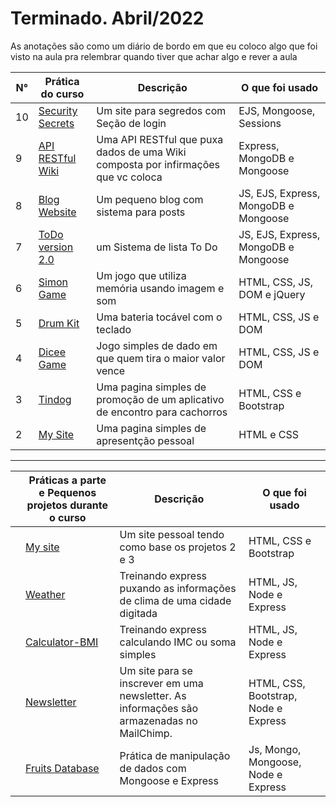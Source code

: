 # Terminado. Abril/2022

As anotações são como um diário de bordo em que eu coloco algo que foi visto na aula pra relembrar quando tiver que achar algo e rever a aula

| N°  | Prática  do curso                                                                                | Descrição                                                 | O que foi usado                         |
|---|------------------------------------------------------------------------------------------|-----------------------------------------------------------|------------------------------------|
|  10 | [Security Secrets](https://github.com/JefteMartins/SecretsSite)                         |Um site para segredos com Seção de login| EJS, Mongoose, Sessions              |
|  9 | [API RESTful Wiki](https://github.com/JefteMartins/API-RESTFul-Wiki)                         | Uma API RESTful que puxa dados de uma Wiki composta por infirmações que vc coloca | Express, MongoDB e Mongoose                |
|  8 | [Blog Website](https://github.com/JefteMartins/lightBlog)                         | Um pequeno blog com sistema para posts      | JS, EJS, Express, MongoDB e Mongoose                |
|  7 | [ToDo version 2.0](https://github.com/JefteMartins/ToDo)                         | um Sistema de lista To Do              | JS, EJS, Express, MongoDB e Mongoose                 |
|  6 | [Simon Game](https://github.com/JefteMartins/SimonGame)                         | Um jogo que utiliza memória usando imagem e som              | HTML, CSS, JS, DOM e jQuery                |
| 5  | [Drum Kit](https://github.com/JefteMartins/Drum-Kit)                   | Uma bateria tocável com o teclado           | HTML, CSS, JS e DOM |
|  4 | [Dicee Game](https://github.com/JefteMartins/DiceeGame)                     | Jogo simples de dado em que quem tira o maior valor vence                                     | HTML, CSS, JS e DOM    |
|  3 | [Tindog](https://github.com/JefteMartins/TinDog)                     | Uma pagina simples de promoção de um aplicativo de encontro para cachorros                                     | HTML, CSS e Bootstrap   |
|  2 | [My Site](https://github.com/JefteMartins/PersonalSite)                     | Uma pagina simples de apresentção pessoal                    | HTML e CSS  |



<hr>

|   | Práticas a parte e Pequenos projetos durante o curso                                                                                 | Descrição                                                 | O que foi usado                         |
|---|------------------------------------------------------------------------------------------|-----------------------------------------------------------|------------------------------------|
|   | [My site](https://github.com/JefteMartins/PersonalSite2)                         | Um site pessoal tendo como base os projetos 2 e 3            | HTML, CSS e Bootstrap              |
|   | [Weather](https://github.com/JefteMartins/WeatherAPIConsuption)                   | Treinando express puxando as informações de clima de uma cidade digitada         | HTML, JS, Node e Express             |
|   | [Calculator-BMI](https://github.com/JefteMartins/CalculatorBMI)                   | Treinando express calculando IMC ou soma simples        | HTML, JS, Node e Express             |
|   | [Newsletter](https://github.com/JefteMartins/Newsletter-SignUp)                   | Um site para se inscrever em uma newsletter. As informações são armazenadas no MailChimp.     | HTML, CSS, Bootstrap, Node e Express             |
|   | [Fruits Database](https://github.com/JefteMartins/FruitsMongoDB)                   | Prática de manipulação de dados com Mongoose e Express     | Js, Mongo, Mongoose, Node e Express          |

